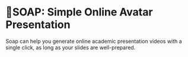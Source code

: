 # 🧼SOAP: Simple Online Avatar Presentation

Soap can help you generate online academic presentation videos with a single click, as long as your slides are well-prepared.
